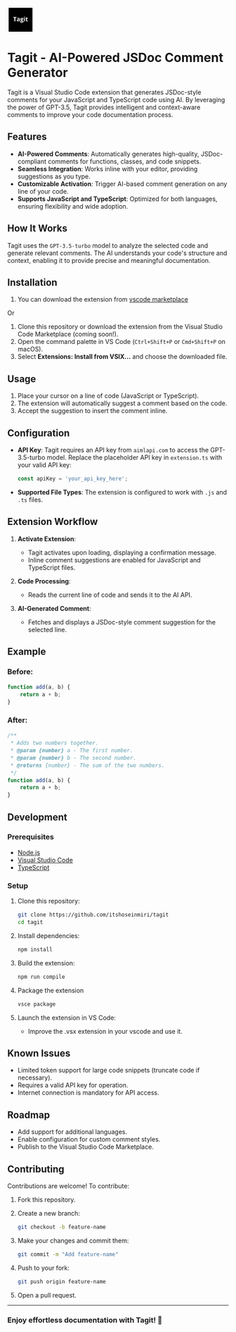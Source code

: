 <div style="display: flex; align-items: center; gap: 6px">
    <img src="/images/tagit.png" width="60px" />
</div>

# Tagit - AI-Powered JSDoc Comment Generator

Tagit is a Visual Studio Code extension that generates JSDoc-style comments for your JavaScript and TypeScript code using AI. By leveraging the power of GPT-3.5, Tagit provides intelligent and context-aware comments to improve your code documentation process.

## Features

- **AI-Powered Comments**: Automatically generates high-quality, JSDoc-compliant comments for functions, classes, and code snippets.
- **Seamless Integration**: Works inline with your editor, providing suggestions as you type.
- **Customizable Activation**: Trigger AI-based comment generation on any line of your code.
- **Supports JavaScript and TypeScript**: Optimized for both languages, ensuring flexibility and wide adoption.

## How It Works

Tagit uses the `GPT-3.5-turbo` model to analyze the selected code and generate relevant comments. The AI understands your code's structure and context, enabling it to provide precise and meaningful documentation.

## Installation

1. You can download the extension from [vscode marketplace](https://marketplace.visualstudio.com/items?itemName=Webonia.tagit)

Or

1. Clone this repository or download the extension from the Visual Studio Code Marketplace (coming soon!).
2. Open the command palette in VS Code (`Ctrl+Shift+P` or `Cmd+Shift+P` on macOS).
3. Select **Extensions: Install from VSIX...** and choose the downloaded file.

## Usage

1. Place your cursor on a line of code (JavaScript or TypeScript).
2. The extension will automatically suggest a comment based on the code.
3. Accept the suggestion to insert the comment inline.

## Configuration

- **API Key**: Tagit requires an API key from `aimlapi.com` to access the GPT-3.5-turbo model. Replace the placeholder API key in `extension.ts` with your valid API key:

  ```typescript
  const apiKey = 'your_api_key_here';
  ```

- **Supported File Types**: The extension is configured to work with `.js` and `.ts` files.

## Extension Workflow

1. **Activate Extension**:
   - Tagit activates upon loading, displaying a confirmation message.
   - Inline comment suggestions are enabled for JavaScript and TypeScript files.

2. **Code Processing**:
   - Reads the current line of code and sends it to the AI API.

3. **AI-Generated Comment**:
   - Fetches and displays a JSDoc-style comment suggestion for the selected line.

## Example

### Before:

```javascript
function add(a, b) {
    return a + b;
}
```

### After:

```javascript
/**
 * Adds two numbers together.
 * @param {number} a - The first number.
 * @param {number} b - The second number.
 * @returns {number} - The sum of the two numbers.
 */
function add(a, b) {
    return a + b;
}
```

## Development

### Prerequisites

- [Node.js](https://nodejs.org/)
- [Visual Studio Code](https://code.visualstudio.com/)
- [TypeScript](https://www.typescriptlang.org/)

### Setup

1. Clone this repository:

   ```bash
   git clone https://github.com/itshoseinmiri/tagit
   cd tagit
   ```

2. Install dependencies:

   ```bash
   npm install
   ```

3. Build the extension:

   ```bash
   npm run compile
   ```

4. Package the extension

   ```bash
   vsce package
   ```

5. Launch the extension in VS Code:

   - Improve the .vsx extension in your vscode and use it.

## Known Issues

- Limited token support for large code snippets (truncate code if necessary).
- Requires a valid API key for operation.
- Internet connection is mandatory for API access.

## Roadmap

- Add support for additional languages.
- Enable configuration for custom comment styles.
- Publish to the Visual Studio Code Marketplace.

## Contributing

Contributions are welcome! To contribute:

1. Fork this repository.
2. Create a new branch:

   ```bash
   git checkout -b feature-name
   ```

3. Make your changes and commit them:

   ```bash
   git commit -m "Add feature-name"
   ```

4. Push to your fork:

   ```bash
   git push origin feature-name
   ```

5. Open a pull request.

---

### Enjoy effortless documentation with Tagit! 🚀
